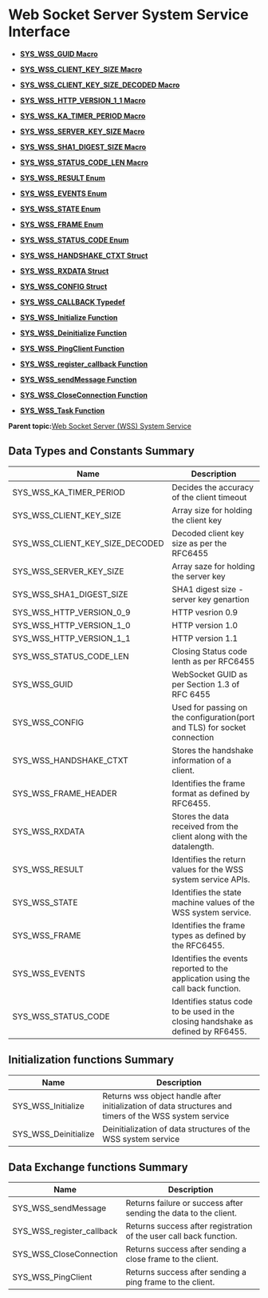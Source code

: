 # Web Socket Server System Service Interface

-   **[SYS\_WSS\_GUID Macro](GUID-818A720C-1FD4-4EA4-B22C-F44B52F11DB5.md)**  

-   **[SYS\_WSS\_CLIENT\_KEY\_SIZE Macro](GUID-7A668B78-45FE-4EDF-965E-1900422374CE.md)**  

-   **[SYS\_WSS\_CLIENT\_KEY\_SIZE\_DECODED Macro](GUID-067B7E35-0233-4030-BDC7-ADA3C5A65281.md)**  

-   **[SYS\_WSS\_HTTP\_VERSION\_1\_1 Macro](GUID-B12643ED-A0B9-4331-9E81-961355411485.md)**  

-   **[SYS\_WSS\_KA\_TIMER\_PERIOD Macro](GUID-8305E5FB-D8B6-4824-AD2A-EFA4BF0DCDCD.md)**  

-   **[SYS\_WSS\_SERVER\_KEY\_SIZE Macro](GUID-BEE2CEA6-760B-4433-B6F9-46FAD85BA076.md)**  

-   **[SYS\_WSS\_SHA1\_DIGEST\_SIZE Macro](GUID-055E1A74-7370-4E9A-BDC6-FE5CA1547D14.md)**  

-   **[SYS\_WSS\_STATUS\_CODE\_LEN Macro](GUID-DE91F328-40E1-48BE-9E5D-8638A49014A1.md)**  

-   **[SYS\_WSS\_RESULT Enum](GUID-7DC907EC-3CE8-45F2-A78B-6AACDAEF6F52.md)**  

-   **[SYS\_WSS\_EVENTS Enum](GUID-0F240AEF-6B53-4CD2-A8FD-1D16BA00B43E.md)**  

-   **[SYS\_WSS\_STATE Enum](GUID-04628A3C-69FB-458A-B6A7-9CE08A6C26EB.md)**  

-   **[SYS\_WSS\_FRAME Enum](GUID-91BC6347-08EF-4EE7-ADDE-90524E70867A.md)**  

-   **[SYS\_WSS\_STATUS\_CODE Enum](GUID-8A2DC2AD-7D43-4568-9CA7-325A8F1C64CA.md)**  

-   **[SYS\_WSS\_HANDSHAKE\_CTXT Struct](GUID-17FAEA79-D63F-4222-B015-DF863DD4AFA6.md)**  

-   **[SYS\_WSS\_RXDATA Struct](GUID-B70E454B-E9FB-4214-AC26-354C154592A1.md)**  

-   **[SYS\_WSS\_CONFIG Struct](GUID-79B1C1D0-37E8-464B-82BE-41A226C2AB59.md)**  

-   **[SYS\_WSS\_CALLBACK Typedef](GUID-C340A70C-DB26-427E-B902-B253B1590DD7.md)**  

-   **[SYS\_WSS\_Initialize Function](GUID-9F1A7B19-413E-4254-8E08-E61C7A180E8F.md)**  

-   **[SYS\_WSS\_Deinitialize Function](GUID-897565A1-B722-4A0C-AE94-7C04BDEBEA4F.md)**  

-   **[SYS\_WSS\_PingClient Function](GUID-8C607133-0A31-4E3D-BDCC-A6CF5E5950B9.md)**  

-   **[SYS\_WSS\_register\_callback Function](GUID-846D93A7-8E39-4AB6-AF2F-99A20D770DB9.md)**  

-   **[SYS\_WSS\_sendMessage Function](GUID-B0D9910C-94B2-4947-AC80-5CE869E553BB.md)**  

-   **[SYS\_WSS\_CloseConnection Function](GUID-6226C2BC-B29A-4FFD-BE21-B9B3EF06B446.md)**  

-   **[SYS\_WSS\_Task Function](GUID-28B1581E-648F-4F92-B376-19B1A46D81C3.md)**  


**Parent topic:**[Web Socket Server \(WSS\) System Service](GUID-097A4209-8474-480E-A141-6C8FC60A7671.md)

## Data Types and Constants Summary

|Name|Description|
|----|-----------|
|SYS\_WSS\_KA\_TIMER\_PERIOD|Decides the accuracy of the client timeout|
|SYS\_WSS\_CLIENT\_KEY\_SIZE|Array size for holding the client key|
|SYS\_WSS\_CLIENT\_KEY\_SIZE\_DECODED|Decoded client key size as per the RFC6455|
|SYS\_WSS\_SERVER\_KEY\_SIZE|Array saze for holding the server key|
|SYS\_WSS\_SHA1\_DIGEST\_SIZE|SHA1 digest size -server key genartion|
|SYS\_WSS\_HTTP\_VERSION\_0\_9|HTTP vesrion 0.9|
|SYS\_WSS\_HTTP\_VERSION\_1\_0|HTTP version 1.0|
|SYS\_WSS\_HTTP\_VERSION\_1\_1|HTTP version 1.1|
|SYS\_WSS\_STATUS\_CODE\_LEN|Closing Status code lenth as per RFC6455|
|SYS\_WSS\_GUID|WebSocket GUID as per Section 1.3 of RFC 6455|
|SYS\_WSS\_CONFIG|Used for passing on the configuration\(port and TLS\) for socket connection|
|SYS\_WSS\_HANDSHAKE\_CTXT|Stores the handshake information of a client.|
|SYS\_WSS\_FRAME\_HEADER|Identifies the frame format as defined by RFC6455.|
|SYS\_WSS\_RXDATA|Stores the data received from the client along with the datalength.|
|SYS\_WSS\_RESULT|Identifies the return values for the WSS system service APIs.|
|SYS\_WSS\_STATE|Identifies the state machine values of the WSS system service.|
|SYS\_WSS\_FRAME|Identifies the frame types as defined by the RFC6455.|
|SYS\_WSS\_EVENTS|Identifies the events reported to the application using the call back function.|
|SYS\_WSS\_STATUS\_CODE|Identifies status code to be used in the closing handshake as defined by RF6455.|

## Initialization functions Summary

|Name|Description|
|----|-----------|
|SYS\_WSS\_Initialize|Returns wss object handle after initialization of data structures and timers of the WSS system service|
|SYS\_WSS\_Deinitialize|Deinitialization of data structures of the WSS system service|

## Data Exchange functions Summary

|Name|Description|
|----|-----------|
|SYS\_WSS\_sendMessage|Returns failure or success after sending the data to the client.|
|SYS\_WSS\_register\_callback|Returns success after registration of the user call back function.|
|SYS\_WSS\_CloseConnection|Returns success after sending a close frame to the client.|
|SYS\_WSS\_PingClient|Returns success after sending a ping frame to the client.|

